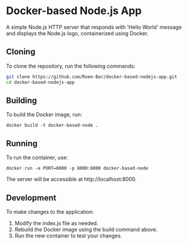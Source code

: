 # Docker-based Node.js App

A simple Node.js HTTP server that responds with 'Hello World' message and displays the Node.js logo, containerized using Docker.

## Cloning

To clone the repository, run the following commands:

```bash
git clone https://github.com/Roee-Bar/docker-based-nodejs-app.git
cd docker-based-nodejs-app
```
## Building
To build the Docker image, run:
```
docker build -t docker-based-node .
```
## Running
To run the container, use:
```
docker run -e PORT=8000 -p 8000:8000 docker-based-node
```
The server will be accessible at http://localhost:8000.
## Development
To make changes to the application:

1. Modify the index.js file as needed.
2. Rebuild the Docker image using the build command above.
3. Run the new container to test your changes.

